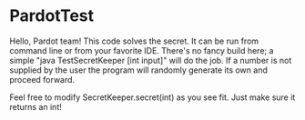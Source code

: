 # PardotTest

Hello, Pardot team! This code solves the secret. It can be run from command line or from your favorite IDE. There's no fancy build here; a simple "java TestSecretKeeper [int input]" will do the job. If a number is not supplied by the user the program will randomly generate its own and proceed forward.

Feel free to modify SecretKeeper.secret(int) as you see fit. Just make sure it returns an int!
